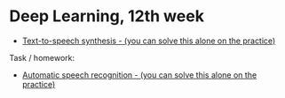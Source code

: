 # Deep Learning, 12th week

- [Text-to-speech synthesis - (you can solve this alone on the practice)](./01_NeMo_TTS.ipynb)

Task / homework: 
- [Automatic speech recognition - (you can solve this alone on the practice)](./02_NeMo_ASR.ipynb)
